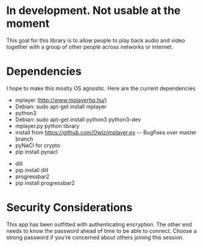 # In development. Not usable at the moment
This goal for this library is to allow people to play back audio and video together with a group of other people across networks or internet.

# Dependencies
I hope to make this mostly OS agnostic. Here are the current dependencies
 - mplayer (http://www.mplayerhq.hu/)
  - Debian: sudo apt-get install mplayer
 - python3
  - Debian: sudo apt-get install python3 python3-dev
 - mplayer.py python library
  - install from https://github.com/Owlz/mplayer.py -- Bugfixes over master branch
 - pyNaCl for crypto
  - pip install pynacl
 * dill
  * pip install dill
 * progressbar2
  * pip install progressbar2


# Security Considerations
This app has been outfitted with authenticating encryption. The other end needs to know the password ahead of time to be able to connect. Choose a strong password if you're concerned about others joining this session.


